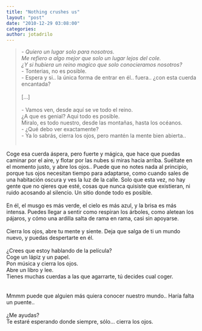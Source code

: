 ```yaml
---
title: "Nothing crushes us"
layout: "post"
date: "2010-12-29 03:08:00"
categories: 
author: jotadrilo
---
```


<div class="css-full-post-content js-full-post-content">
<blockquote><span style="font-style: italic;">- Quiero un lugar solo para nosotros.<br />   Me refiero a algo mejor que solo un lugar lejos del cole.<br />   ¿Y si hubiera un reino magico que solo conocieramos nosotros?</span><br />- Tonterias, no es posible.<br />- Espera y si.. la única forma de entrar en él.. fuera.. ¿con esta cuerda encantada?<br /><br />[...]<br /><br />- Vamos ven, desde aquí se ve todo el reino.<br />  ¿A que es genial? Aqui todo es posible.<br />   Miralo, es todo nuestro, desde las montañas, hasta los océanos.<br />- ¿Qué debo ver exactamente?<br />- Ya lo sabrás, cierra los ojos, pero mantén la mente bien abierta..<br /><br /></blockquote>Coge esa cuerda áspera, pero fuerte y mágica, que hace que puedas caminar por el aire, y flotar por las nubes si miras hacia arriba. Suéltate en el momento justo, y abre los ojos.. Puede que no notes nada al principio, porque tus ojos necesitan tiempo para adaptarse, como cuando sales de una habitación oscura y ves la luz de la calle. Solo que esta vez, no hay gente que no qieres que esté, cosas que nunca quisiste que existieran, ni ruido acosando al silencio. Un sitio donde todo es posible.<br /><br />En él, el musgo es más verde, el cielo es más azul, y la brisa es más intensa. Puedes llegar a sentir como respiran los árboles, como aletean los pájaros, y cómo una ardilla salta de rama en rama, casi sin apoyarse.<br /><br />Cierra los ojos, abre tu mente y siente. Deja que salga de ti un mundo nuevo, y puedas despertarte en él.<br /><br />¿Crees que estoy hablando de la película?<br />Coge un lápiz y un papel.<br />Pon música y cierra los ojos.<br />Abre un libro y lee.<br />Tienes muchas cuerdas a las que agarrarte, tú decides cual coger.<br /><br /><br />Mmmm puede que alguien más quiera conocer nuestro mundo.. Haría falta un puente..<br /><br />¿Me ayudas?<br />Te estaré esperando donde siempre, sólo... cierra los ojos.
</div>
